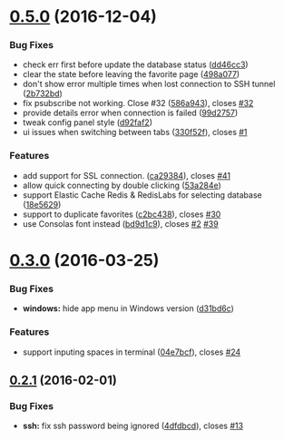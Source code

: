 <a name="0.5.0"></a>
# [0.5.0](https://github.com/luin/medis/compare/v0.3.0...v0.5.0) (2016-12-04)


### Bug Fixes

* check err first before update the database status ([dd46cc3](https://github.com/luin/medis/commit/dd46cc3))
* clear the state before leaving the favorite page ([498a077](https://github.com/luin/medis/commit/498a077))
* don't show error multiple times when lost connection to SSH tunnel ([2b732bd](https://github.com/luin/medis/commit/2b732bd))
* fix psubscribe not working. Close #32 ([586a943](https://github.com/luin/medis/commit/586a943)), closes [#32](https://github.com/luin/medis/issues/32)
* provide details error when connection is failed ([99d2757](https://github.com/luin/medis/commit/99d2757))
* tweak config panel style ([d92faf2](https://github.com/luin/medis/commit/d92faf2))
* ui issues when switching between tabs ([330f52f](https://github.com/luin/medis/commit/330f52f)), closes [#1](https://github.com/luin/medis/issues/1)

### Features

* add support for SSL connection. ([ca29384](https://github.com/luin/medis/commit/ca29384)), closes [#41](https://github.com/luin/medis/issues/41)
* allow quick connecting by double clicking ([53a284e](https://github.com/luin/medis/commit/53a284e))
* support Elastic Cache Redis & RedisLabs for selecting database ([18e5629](https://github.com/luin/medis/commit/18e5629))
* support to duplicate favorites ([c2bc438](https://github.com/luin/medis/commit/c2bc438)), closes [#30](https://github.com/luin/medis/issues/30)
* use Consolas font instead ([bd9d1c9](https://github.com/luin/medis/commit/bd9d1c9)), closes [#2](https://github.com/luin/medis/issues/2) [#39](https://github.com/luin/medis/issues/39)



<a name="0.3.0"></a>
# [0.3.0](https://github.com/luin/medis/compare/v0.2.1...v0.3.0) (2016-03-25)


### Bug Fixes

* **windows:** hide app menu in Windows version ([d31bd6c](https://github.com/luin/medis/commit/d31bd6c))

### Features

* support inputing spaces in terminal ([04e7bcf](https://github.com/luin/medis/commit/04e7bcf)), closes [#24](https://github.com/luin/medis/issues/24)



<a name="0.2.1"></a>
## [0.2.1](https://github.com/luin/medis/compare/v0.2.0...v0.2.1) (2016-02-01)


### Bug Fixes

* **ssh:** fix ssh password being ignored ([4dfdbcd](https://github.com/luin/medis/commit/4dfdbcd)), closes [#13](https://github.com/luin/medis/issues/13)



